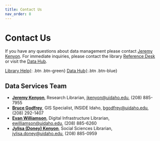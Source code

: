 ```yaml
---
title: Contact Us
nav_order: 8
---
```


# Contact Us

If you have any questions about data management please contact [Jeremy Kenyon](mailto:jkenyon@uidaho.edu).
For immediate inquiries, please contact the library [Reference Desk](https://www.lib.uidaho.edu/help/) or visit the [Data Hub](https://www.lib.uidaho.edu/datahub/).

[Library Help](https://www.lib.uidaho.edu/help/){: .btn .btn-green}
[Data Hub](https://www.lib.uidaho.edu/datahub/){:.btn .btn-blue}

## Data Services Team

- [**Jeremy Kenyon**](https://www.lib.uidaho.edu/about/people/jkenyon.html), Research Librarian, <jkenyon@uidaho.edu>, (208) 885-7955
- [**Bruce Godfrey**](https://www.lib.uidaho.edu/about/people/bgodfrey.html), GIS Specialist, INSIDE Idaho, <bgodfrey@uidaho.edu>, (208) 292-1407
- [**Evan Williamson**](https://www.lib.uidaho.edu/about/people/ewilliamson.html), Digital Infrastructure Librarian, <ewilliamson@uidaho.edu>, (208) 885-6260
- [**Jylisa (Doney) Kenyon**](https://www.lib.uidaho.edu/about/people/jylisadoney.html), Social Sciences Librarian, <jylisa.doney@uidaho.edu>, (208) 885-0959
